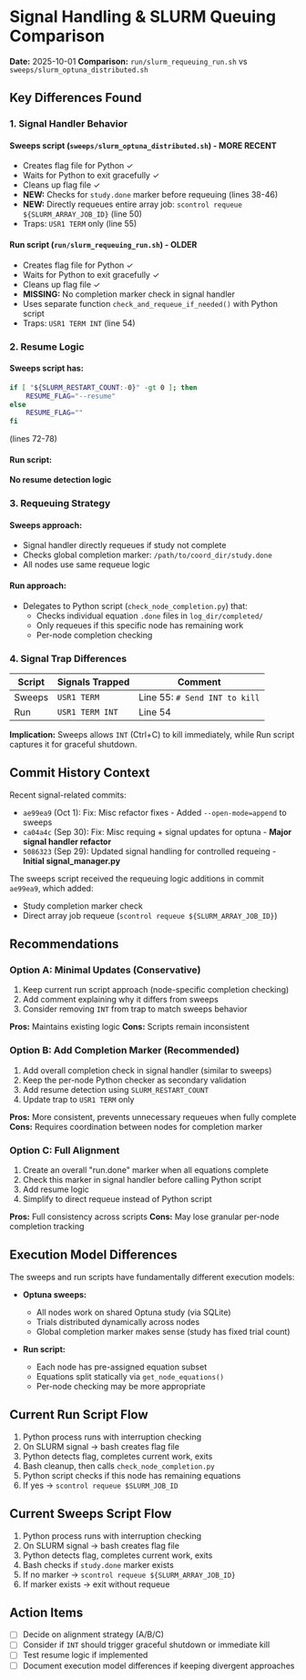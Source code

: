 # Signal Handling & SLURM Queuing Comparison

**Date:** 2025-10-01
**Comparison:** `run/slurm_requeuing_run.sh` vs `sweeps/slurm_optuna_distributed.sh`

## Key Differences Found

### 1. **Signal Handler Behavior**

#### Sweeps script (`sweeps/slurm_optuna_distributed.sh`) - MORE RECENT
- Creates flag file for Python ✓
- Waits for Python to exit gracefully ✓
- Cleans up flag file ✓
- **NEW:** Checks for `study.done` marker before requeuing (lines 38-46)
- **NEW:** Directly requeues entire array job: `scontrol requeue ${SLURM_ARRAY_JOB_ID}` (line 50)
- Traps: `USR1 TERM` only (line 55)

#### Run script (`run/slurm_requeuing_run.sh`) - OLDER
- Creates flag file for Python ✓
- Waits for Python to exit gracefully ✓
- Cleans up flag file ✓
- **MISSING:** No completion marker check in signal handler
- Uses separate function `check_and_requeue_if_needed()` with Python script
- Traps: `USR1 TERM INT` (line 54)

### 2. **Resume Logic**

#### Sweeps script has:
```bash
if [ "${SLURM_RESTART_COUNT:-0}" -gt 0 ]; then
    RESUME_FLAG="--resume"
else
    RESUME_FLAG=""
fi
```
(lines 72-78)

#### Run script:
**No resume detection logic**

### 3. **Requeuing Strategy**

#### Sweeps approach:
- Signal handler directly requeues if study not complete
- Checks global completion marker: `/path/to/coord_dir/study.done`
- All nodes use same requeue logic

#### Run approach:
- Delegates to Python script (`check_node_completion.py`) that:
  - Checks individual equation `.done` files in `log_dir/completed/`
  - Only requeues if this specific node has remaining work
  - Per-node completion checking

### 4. **Signal Trap Differences**

| Script | Signals Trapped | Comment |
|--------|----------------|---------|
| Sweeps | `USR1 TERM` | Line 55: `# Send INT to kill` |
| Run    | `USR1 TERM INT` | Line 54 |

**Implication:** Sweeps allows `INT` (Ctrl+C) to kill immediately, while Run script captures it for graceful shutdown.

## Commit History Context

Recent signal-related commits:
- `ae99ea9` (Oct 1): Fix: Misc refactor fixes - Added `--open-mode=append` to sweeps
- `ca04a4c` (Sep 30): Fix: Misc requing + signal updates for optuna - **Major signal handler refactor**
- `5086323` (Sep 29): Updated signal handling for controlled requeing - **Initial signal_manager.py**

The sweeps script received the requeuing logic additions in commit `ae99ea9`, which added:
- Study completion marker check
- Direct array job requeue (`scontrol requeue ${SLURM_ARRAY_JOB_ID}`)

## Recommendations

### Option A: Minimal Updates (Conservative)
1. Keep current run script approach (node-specific completion checking)
2. Add comment explaining why it differs from sweeps
3. Consider removing `INT` from trap to match sweeps behavior

**Pros:** Maintains existing logic
**Cons:** Scripts remain inconsistent

### Option B: Add Completion Marker (Recommended)
1. Add overall completion check in signal handler (similar to sweeps)
2. Keep the per-node Python checker as secondary validation
3. Add resume detection using `SLURM_RESTART_COUNT`
4. Update trap to `USR1 TERM` only

**Pros:** More consistent, prevents unnecessary requeues when fully complete
**Cons:** Requires coordination between nodes for completion marker

### Option C: Full Alignment
1. Create an overall "run.done" marker when all equations complete
2. Check this marker in signal handler before calling Python script
3. Add resume logic
4. Simplify to direct requeue instead of Python script

**Pros:** Full consistency across scripts
**Cons:** May lose granular per-node completion tracking

## Execution Model Differences

The sweeps and run scripts have fundamentally different execution models:

- **Optuna sweeps:**
  - All nodes work on shared Optuna study (via SQLite)
  - Trials distributed dynamically across nodes
  - Global completion marker makes sense (study has fixed trial count)

- **Run script:**
  - Each node has pre-assigned equation subset
  - Equations split statically via `get_node_equations()`
  - Per-node checking may be more appropriate

## Current Run Script Flow

1. Python process runs with interruption checking
2. On SLURM signal → bash creates flag file
3. Python detects flag, completes current work, exits
4. Bash cleanup, then calls `check_node_completion.py`
5. Python script checks if this node has remaining equations
6. If yes → `scontrol requeue $SLURM_JOB_ID`

## Current Sweeps Script Flow

1. Python process runs with interruption checking
2. On SLURM signal → bash creates flag file
3. Python detects flag, completes current work, exits
4. Bash checks if `study.done` marker exists
5. If no marker → `scontrol requeue ${SLURM_ARRAY_JOB_ID}`
6. If marker exists → exit without requeue

## Action Items

- [ ] Decide on alignment strategy (A/B/C)
- [ ] Consider if `INT` should trigger graceful shutdown or immediate kill
- [ ] Test resume logic if implemented
- [ ] Document execution model differences if keeping divergent approaches
